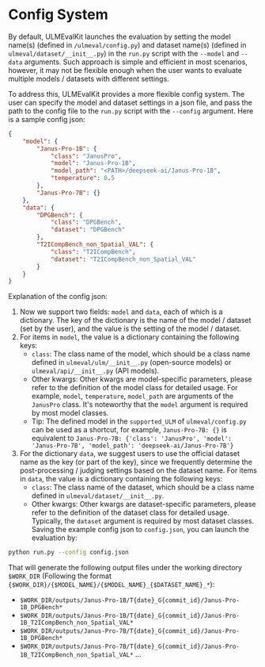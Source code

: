 # Config System

By default, ULMEvalKit launches the evaluation by setting the model name(s) (defined in `/ulmeval/config.py`) and dataset name(s) (defined in `ulmeval/dataset/__init__.py`) in the `run.py` script with the `--model` and `--data` arguments. Such approach is simple and efficient in most scenarios, however, it may not be flexible enough when the user wants to evaluate multiple models / datasets with different settings.

To address this, ULMEvalKit provides a more flexible config system. The user can specify the model and dataset settings in a json file, and pass the path to the config file to the `run.py` script with the `--config` argument. Here is a sample config json:

```json
{
    "model": {
        "Janus-Pro-1B": {
            "class": "JanusPro",
            "model": "Janus-Pro-1B",
            "model_path": "<PATH>/deepseek-ai/Janus-Pro-1B",
            "temperature": 0.5
        },
        "Janus-Pro-7B": {}
    },
    "data": {
        "DPGBench": {
            "class": "DPGBench",
            "dataset": "DPGBench"
        },
        "T2ICompBench_non_Spatial_VAL": {
            "class": "T2ICompBench",
            "dataset": "T2ICompBench_non_Spatial_VAL"
        }
    }
}
```

Explanation of the config json:

1. Now we support two fields: `model` and `data`, each of which is a dictionary. The key of the dictionary is the name of the model / dataset (set by the user), and the value is the setting of the model / dataset.
2. For items in `model`, the value is a dictionary containing the following keys:
    - `class`: The class name of the model, which should be a class name defined in `ulmeval/ulm/__init__.py` (open-source models) or `ulmeval/api/__init__.py` (API models).
    - Other kwargs: Other kwargs are model-specific parameters, please refer to the definition of the model class for detailed usage. For example, `model`, `temperature`, `model_path` are arguments of the `JanusPro` class. It's noteworthy that the `model` argument is required by most model classes.
    - Tip: The defined model in the `supported_ULM` of `ulmeval/config.py` can be used as a shortcut, for example, `Janus-Pro-7B: {}` is equivalent to `Janus-Pro-7B: {'class': 'JanusPro', 'model': 'Janus-Pro-7B', 'model_path': 'deepseek-ai/Janus-Pro-7B'}`
3. For the dictionary `data`, we suggest users to use the official dataset name as the key (or part of the key), since we frequently determine the post-processing / judging settings based on the dataset name. For items in `data`, the value is a dictionary containing the following keys:
    - `class`: The class name of the dataset, which should be a class name defined in `ulmeval/dataset/__init__.py`.
    - Other kwargs: Other kwargs are dataset-specific parameters, please refer to the definition of the dataset class for detailed usage. Typically, the `dataset` argument is required by most dataset classes.
Saving the example config json to `config.json`, you can launch the evaluation by:

```bash
python run.py --config config.json
```

That will generate the following output files under the working directory `$WORK_DIR` (Following the format `{$WORK_DIR}/{$MODEL_NAME}/{$MODEL_NAME}_{$DATASET_NAME}_*`):

- `$WORK_DIR/outputs/Janus-Pro-1B/T{date}_G{commit_id}/Janus-Pro-1B_DPGBench*`
- `$WORK_DIR/outputs/Janus-Pro-1B/T{date}_G{commit_id}/Janus-Pro-1B_T2ICompBench_non_Spatial_VAL*`
- `$WORK_DIR/outputs/Janus-Pro-7B/T{date}_G{commit_id}/Janus-Pro-1B_DPGBench*`
- `$WORK_DIR/outputs/Janus-Pro-7B/T{date}_G{commit_id}/Janus-Pro-1B_T2ICompBench_non_Spatial_VAL*`
...
